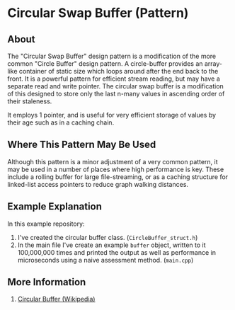 # Circular Swap Buffer (Pattern)

## About

The "Circular Swap Buffer" design pattern is a modification of the more common "Circle Buffer" design pattern. A circle-buffer provides an array-like container of static size which loops around after the end back to the front. It is a powerful pattern for efficient stream reading, but may have a separate read and write pointer. The circular swap buffer is a modification of this designed to store only the last n-many values in ascending order of their staleness.

It employs 1 pointer, and is useful for very efficient storage of values by their age such as in a caching chain.

## Where This Pattern May Be Used

Although this pattern is a minor adjustment of a very common pattern, it may be used in a number of places where high performance is key. These include a rolling buffer for large file-streaming, or as a caching structure for linked-list access pointers to reduce graph walking distances.

## Example Explanation

In this example repository:
1. I've created the circular buffer class. (`CircleBuffer_struct.h`) 
2. In the main file I've create an example `buffer` object, written to it 100,000,000 times and printed the output as well as performance in microseconds using a naive assessment method. (`main.cpp`)

## More Information
1. [Circular Buffer (Wikipedia)](https://en.wikipedia.org/wiki/Circular_buffer)